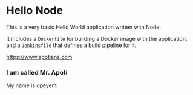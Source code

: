 # Hello Node
This is a very basic Hello World application written with Node.

It includes a `Dockerfile` for building a Docker image with the application, and a `Jenkinsfile` that defines a build pipeline for it.

https://www.apotians.com

### I am called Mr. Apoti
My name is opeyemi

